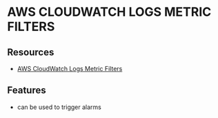 # AWS CLOUDWATCH LOGS METRIC FILTERS

## Resources

- [AWS CloudWatch Logs Metric Filters](https://docs.aws.amazon.com/AmazonCloudWatch/latest/logs/MonitoringLogData.html)

## Features

- can be used to trigger alarms